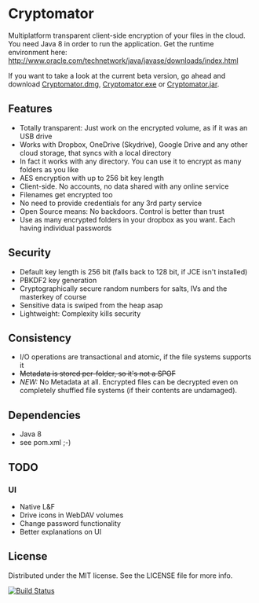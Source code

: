 Cryptomator
====================

Multiplatform transparent client-side encryption of your files in the cloud. You need Java 8 in order to run the application. Get the runtime environment here: http://www.oracle.com/technetwork/java/javase/downloads/index.html

If you want to take a look at the current beta version, go ahead and download [Cryptomator.dmg](https://github.com/totalvoidness/cryptomator/releases/download/v0.2.0/Cryptomator.dmg), [Cryptomator.exe](https://github.com/totalvoidness/cryptomator/releases/download/v0.2.0/Cryptomator.exe) or [Cryptomator.jar](https://github.com/totalvoidness/cryptomator/releases/download/v0.2.0/Cryptomator.jar).

## Features
- Totally transparent: Just work on the encrypted volume, as if it was an USB drive
- Works with Dropbox, OneDrive (Skydrive), Google Drive and any other cloud storage, that syncs with a local directory
- In fact it works with any directory. You can use it to encrypt as many folders as you like
- AES encryption with up to 256 bit key length
- Client-side. No accounts, no data shared with any online service
- Filenames get encrypted too
- No need to provide credentials for any 3rd party service
- Open Source means: No backdoors. Control is better than trust
- Use as many encrypted folders in your dropbox as you want. Each having individual passwords

## Security
- Default key length is 256 bit (falls back to 128 bit, if JCE isn't installed)
- PBKDF2 key generation
- Cryptographically secure random numbers for salts, IVs and the masterkey of course
- Sensitive data is swiped from the heap asap
- Lightweight: Complexity kills security

## Consistency
- I/O operations are transactional and atomic, if the file systems supports it
- ~~Metadata is stored per-folder, so it's not a SPOF~~
- *NEW:* No Metadata at all. Encrypted files can be decrypted even on completely shuffled file systems (if their contents are undamaged).

## Dependencies
- Java 8
- see pom.xml ;-)

## TODO

### UI
- Native L&F
- Drive icons in WebDAV volumes
- Change password functionality
- Better explanations on UI

## License

Distributed under the MIT license. See the LICENSE file for more info.

[![Build Status](https://travis-ci.org/totalvoidness/cryptomator.svg?branch=master)](https://travis-ci.org/totalvoidness/cryptomator)
